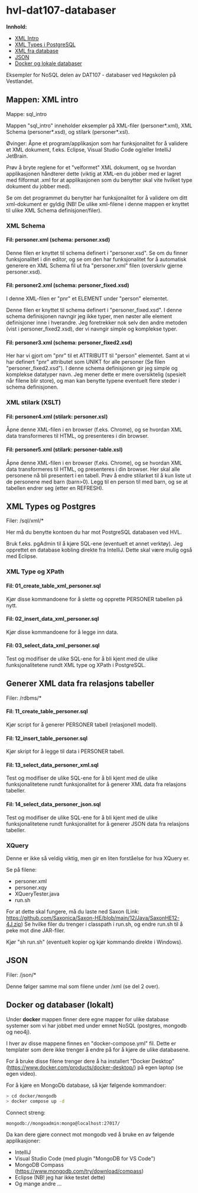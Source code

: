 # hvl-dat107-databaser

**Innhold:**
- [XML Intro](#xml-intro)
- [XML Types i PostgreSQL](#xmltypes-and-postgres)
- [XML fra database](#xml-fra-db)
- [JSON](#json)
- [Docker og lokale databaser](#docker)

Eksempler for NoSQL delen av DAT107 - databaser ved Høgskolen på Vestlandet.

## Mappen: XML intro  <a id="xml-intro" />

Mappe: sql_intro

Mappen "sql_intro" inneholder eksempler på XML-filer (personer*.xml), XML Schema (personer*.xsd), og stilark (personer*.xsl).

Øvinger:
Åpne et program/applikasjon som har funksjonalitet for å validere et XML dokument, f.eks. Eclipse, Visual Studio Code og/eller IntelliJ JetBrain.

Prøv å bryte reglene for et "velformet" XML dokument, og se hvordan applikasjonen håndterer dette (viktig at XML-en du jobber med er lagret med filformat .xml for at applikasjonen som du benytter skal vite hvilket type dokument du jobber med).

Se om det programmet du benytter har funksjonalitet for å validere om ditt xml-dokument er gyldig (NB! De ulike xml-filene i denne mappen er knyttet til ulike XML Schema definisjoner/filer).

### XML Schema 
#### Fil: personer.xml (schema: personer.xsd)
Denne filen er knyttet til schema definert i "personer.xsd".
Se om du finner funksjonalitet i din editor, og se om den har funksjonalitet for å automatisk generere en XML Schema fil ut fra "personer.xml" filen (overskriv gjerne personer.xsd).

#### Fil: personer2.xml (schema: personer_fixed.xsd)
I denne XML-filen er "pnr" et ELEMENT under "person" elementet.

Denne filen er knyttet til schema definert i "personer_fixed.xsd".
I denne schema definisjonen navngir jeg ikke typer, men nøster alle element definisjoner inne i hverandre. Jeg foretrekker nok selv den andre metoden (vist i personer_fixed2.xsd), der vi navngir simple og komplekse typer.

#### Fil: personer3.xml (schema: personer_fixed2.xsd)
Her har vi gjort om "pnr" til et ATTRIBUTT til "person" elementet. Samt at vi har definert "pnr" attributet som UNIKT for alle personer (Se filen "personer_fixed2.xsd").
I denne schema definisjonen gir jeg simple og komplekse datatyper navn. 
Jeg mener dette er mere oversiktelig (spesielt når filene blir store), og man kan benytte typene eventuelt flere steder i schema definisjonen.

### XML stilark (XSLT)

#### Fil: personer4.xml (stilark: personer.xsl)

Åpne denne XML-filen i en browser (f.eks. Chrome), og se hvordan XML data transformeres til HTML, og presenteres i din browser.

#### Fil: personer5.xml (stilark: personer-table.xsl)

Åpne denne XML-filen i en browser (f.eks. Chrome), og se hvordan XML data transformeres til HTML, og presenteres i din browser.
Her skal alle personene nå bli presentert i en tabell. 
Prøv å endre stilarket til å kun liste ut de personene med barn (barn>0). Legg til en person til med barn, og se at tabellen endrer seg (etter en REFRESH).
  
## XML Types  og Postgres <a id="xmltypes-and-postgres" />

Filer: <repository>/sql/xml/*

Her må du benytte kontoen du har mot PostgreSQL databasen ved HVL.

Bruk f.eks. pgAdmin til å kjøre SQL-ene (eventuelt et annet verktøy). Jeg opprettet en database kobling direkte fra IntelliJ. Dette skal være mulig også med Eclipse.

### XML Type og XPath 

#### Fil: 01_create_table_xml_personer.sql 

Kjør disse kommandoene for å slette og opprette PERSONER tabellen på nytt.

#### Fil: 02_insert_data_xml_personer.sql

Kjør disse kommandoene for å legge inn data.

#### Fil: 03_select_data_xml_personer.sql

Test og modifiser de ulike SQL-ene for å bli kjent med de ulike funksjonalitetene rundt XML type og XPath i PostgreSQL.

## Generer XML data fra relasjons tabeller <a id="xml-fra-db" />

Filer: <repository>/rdbms/*

#### Fil: 11_create_table_personer.sql

Kjør script for å generer PERSONER tabell (relasjonell modell).

#### Fil: 12_insert_table_personer.sql

Kjør skript for å legge til data i PERSONER tabell.

#### Fil: 13_select_data_personer_xml.sql

Test og modifiser de ulike SQL-ene for å bli kjent med de ulike funksjonalitetene rundt funksjonalitet for å generer XML data fra relasjons tabeller.

#### Fil: 14_select_data_personer_json.sql

Test og modifiser de ulike SQL-ene for å bli kjent med de ulike funksjonalitetene rundt funksjonalitet for å generer JSON data fra relasjons tabeller.
 
 
### XQuery 

Denne er ikke så veldig viktig, men gir en liten forståelse for hva XQuery er.

Se på filene:

- personer.xml
- personer.xqy
- XQueryTester.java
- run.sh

For at dette skal fungere, må du laste ned Saxon (Link: https://github.com/Saxonica/Saxon-HE/blob/main/12/Java/SaxonHE12-4J.zip)
Se hvilke filer du trenger i classpath i run.sh, og endre run.sh til å peke mot dine JAR-filer.

Kjør "sh run.sh" (eventuelt kopier og kjør kommando direkte i Windows).

## JSON <a id="json" />

Filer: <repo>/json/*

Denne følger samme mal som filene under <repo>/xml (se del 2 over).

## Docker og databaser (lokalt) <a id="docker" />
Under <b>docker</b> mappen finner dere egne mapper for ulike database systemer som vi har 
jobbet med under emnet NoSQL (postgres, mongodb og neo4j).

I hver av disse mappene finnes en "docker-compose.yml" fil. Dette er templater som 
dere ikke trenger å endre på for å kjøre de ulike databasene.

For å bruke disse filene trenger dere å ha installert "Docker Desktop"(https://www.docker.com/products/docker-desktop/) 
på egen laptop (se egen video).

For å kjøre en MongoDb database, så kjør følgende kommandoer:

```bash
> cd docker/mongodb
> docker compose up -d
```
Connect streng:
```mongodb
mongodb://mongoadmin:mongo@localhost:27017/
```

Da kan dere gjøre connect mot mongodb ved å bruke en av følgende applikasjoner:
- IntelliJ
- Visual Studio Code (med plugin "MongoDB for VS Code")
- MongoDB Compass (https://www.mongodb.com/try/download/compass)
- Eclipse (NB! jeg har ikke testet dette)
- Og mange andre ...
 